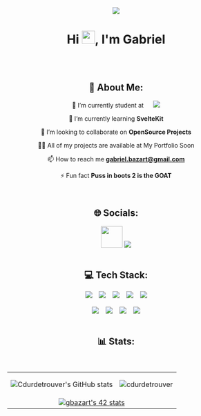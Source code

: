 <div align="center" >
      <a href="#"><img height="auto" src="https://media0.giphy.com/media/YRMb6dd7zprS00JdGZ/giphy.gif?cid=ecf05e47pp9oy2ivxoy3aif9mvewoex6jc5ywnem9njblkob&ep=v1_stickers_search&rid=giphy.gif&ct=s"/></a>
</div>
<h1 align="center">Hi <img src="https://raw.githubusercontent.com/MartinHeinz/MartinHeinz/master/wave.gif" width="30px">, I'm Gabriel</h1>  
<br><br>
<h2 align="center">💫 About Me:</h2>
<div align ="center">
      <p> 🔭 I’m currently student at &emsp; <a href="https://42.fr/"><img src="https://42.fr/wp-content/uploads/2021/05/42-Final-sigle-seul.svg"/></a> </p>
      <p> 🌱 I’m currently learning <strong>SvelteKit</strong> </p>
      <p> 👯 I’m looking to collaborate on <strong>OpenSource Projects</strong> </p>
      <p> 👨‍💻 All of my projects are available at My Portfolio Soon </p>
      <p> 📫 How to reach me <strong><a href="mailto:gabriel.bazart@gmail.com">gabriel.bazart@gmail.com</a></strong> </p>
      <p> ⚡ Fun fact <strong>Puss in boots 2 is the GOAT</strong> </p>
</div>  
<br>
<h2 align="center">🌐 Socials:</h2>
<div align="center">
      <a href="https://discord.gg/https://discord.gg/HzqrkbqH7x"><img src="https://img.shields.io/badge/Discord-%237289DA.svg?logo=discord&logoColor=white" height="50px"></a>
      <a href="https://www.linkedin.com/in/gabriel-bazart-87b3ab265/"><img src="https://img.shields.io/badge/LinkedIn-%230077B5.svg?logo=linkedin&logoColor=white"></a>
</div>  
<br>
<h2 align="center">💻 Tech Stack:</h2>
<div align="center">
      <img src="https://img.shields.io/badge/-HTML5-f06529?style=for-the-badge&labelColor=black&logo=html5&logoColor=f06529"> 
      &nbsp;&nbsp;
      <img src="https://img.shields.io/badge/-CSS3-2965f1?style=for-the-badge&labelColor=black&logo=css3&logoColor=2965f1">
      &nbsp;&nbsp;
      <img src="https://img.shields.io/badge/Sass-c69?style=for-the-badge&labelColor=black&logo=sass&logoColor=c69">
      &nbsp;&nbsp;
      <img src="https://img.shields.io/badge/-Javascript-F0DB4F?style=for-the-badge&labelColor=black&logo=javascript&logoColor=F0DB4F"> 
      &nbsp;&nbsp;
      <img src="https://img.shields.io/badge/-C++-044F88?style=for-the-badge&labelColor=black&logo=cplusplus&logoColor=044F88">
      <br>
      <br>
      <img src="https://img.shields.io/badge/-Python-4B8BBE?style=for-the-badge&labelColor=black&logo=python&logoColor=4B8BBE">
      &nbsp;&nbsp;
      <img src="https://img.shields.io/badge/-MySQL-00758F?style=for-the-badge&labelColor=black&logo=mysql&logoColor=00758F">
      &nbsp;&nbsp;
      <img src="https://img.shields.io/badge/-Git-f34f29?style=for-the-badge&labelColor=black&logo=git&logoColor=f34f29">
      &nbsp;&nbsp;
      <img src="https://img.shields.io/badge/-Postman-EF5B25?style=for-the-badge&labelColor=black&logo=postman&logoColor=EF5B25">
</div>  
<br>
<h2 align="center">📊 Stats:</h2>
<table align="center" border="0">
      <tr>
            <td>
                  
![Cdurdetrouver's GitHub stats](https://github-readme-stats-five-gules.vercel.app/api?username=cdurdetrouver&count_private=true&show_icons=true&theme=radical)
            </td>             
            <td>
                  <img src="https://github-readme-stats.vercel.app/api/top-langs?username=cdurdetrouver&show_icons=true&locale=en&layout=compact&title_color=7A7ADB&icon_color=2234AE&text_color=D3D3D3&bg_color=0,000000,130F40" alt="cdurdetrouver" />
            </td>
      </tr>
      <tr width="100%">
            <td colspan="2"  align="center">
                  <a href="https://github.com/oakoudad/badge42"><img src="https://badge.mediaplus.ma/darkgray/gbazart?1337Badge=off&UM6P=off" alt="gbazart's 42 stats" /></a>
            </td>
      </tr>
</table>

<!-- Proudly created with GPRM ( https://gprm.itsvg.in ) -->
